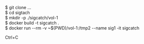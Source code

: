 $ git clone ...  
$ cd sigtach  
$ mkdir -p  ./sigcatch/vol-1  
$ docker build -t sigcatch .  
$ docker run  --rm    -v ~$(PWD)/vol-1:/tmp2  --name sig1 -it sigcatch  
  
Ctrl+C  




